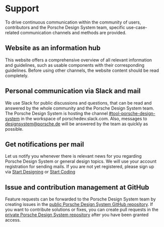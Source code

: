 # Support

To drive continuous communication within the community of users, contributors and the Porsche Design System team,
specific use-case-related communication channels and methods are provided.

<TableOfContents></TableOfContents>

## Website as an information hub

This website offers a comprehensive overview of all relevant information and guidelines, such as usable components with
their corresponding guidelines. Before using other channels, the website content should be read completely.

## Personal communication via Slack and mail

We use Slack for public discussions and questions, that can be read and answered by the whole community and the Porsche
Design System team. The Porsche Design System is hosting the channel
[#tool-porsche-design-system](https://porschedev.slack.com/app_redirect?channel=tool-porsche-design-system) in the
workspace of porschedev.slack.com. Also, messages to designsystem@porsche.de will be answered by the team as quickly as
possible.

## Get notifications per mail

Let us notify you whenever there is relevant news for you regarding Porsche Design System or general design topics. We
will use your account registration for sending mails. If you are not yet registered, please sign up via
[Start Designing](start-designing/introduction) or [Start Coding](start-coding/introduction)

## Issue and contribution management at GitHub

Feature requests can be forwarded to the Porsche Design System team by creating issues in the
[public Porsche Design System GitHub repository](https://github.com/porsche-design-system/porsche-design-system-contribution).
If you want to contribute solutions or fixes, you can create pull requests in the
[private Porsche Design System repository](https://github.com/porsche-design-system/porsche-design-system) after you
have been granted access.
